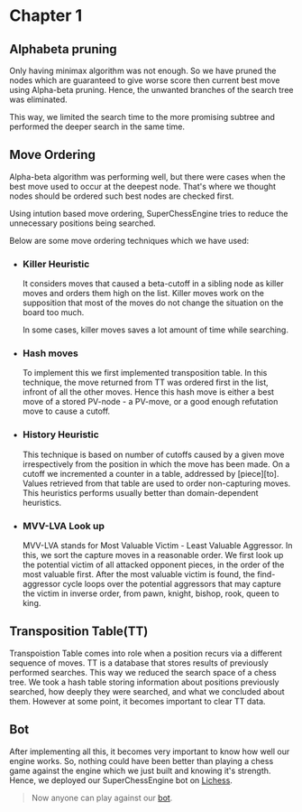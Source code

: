 # Chapter 1

## Alphabeta pruning

Only having minimax algorithm was not enough. So we have pruned the nodes which are guaranteed to give worse score then current best move using Alpha-beta pruning. Hence, the unwanted branches of the search tree was eliminated.

This way, we limited the search time to the more promising subtree and performed the deeper search in the same time.

## Move Ordering

Alpha-beta algorithm was performing well, but there were cases when the best move used to occur at the deepest node. That's where we thought nodes should be ordered such best nodes are checked first. 

Using intution based move ordering, SuperChessEngine tries to reduce the unnecessary positions being searched. 

Below are some move ordering techniques which we have used:

- ### Killer Heuristic

	It considers moves that caused a beta-cutoff in a sibling node as killer moves and orders them high on the list. Killer moves work on the supposition that most of the moves do not change the situation on the board too much.

	In some cases, killer moves saves a lot amount of time while searching.

- ### Hash moves

	To implement this we first implemented transposition table. In this technique, the move returned from TT was ordered first in the list, infront of all the other moves.
	Hence this hash move is either a best move of a stored PV-node - a PV-move, or a good enough refutation move to cause a cutoff. 

- ### History Heuristic

	This technique is based on number of cutoffs caused by a given move irrespectively from the position in which the move has been made. On a cutoff we incremented a counter in a table, addressed by [piece][to]. Values retrieved from that table are used to order non-capturing moves. This heuristics performs usually better than domain-dependent heuristics.

- ### MVV-LVA Look up

	MVV-LVA stands for Most Valuable Victim - Least Valuable Aggressor. 
	In this, we sort the capture moves in a reasonable order. We first look up the potential victim of all attacked opponent pieces, in the order of the most valuable first. After the most valuable victim is found, the find-aggressor cycle loops over the potential aggressors that may capture the victim in inverse order, from pawn, knight, bishop, rook, queen to king. 

## Transposition Table(TT)

Transpoistion Table comes into role when a position recurs via a different sequence of moves. TT is a database that stores results of previously performed searches. This way we reduced the search space of a chess tree. We took a hash table storing information about positions previously searched, how deeply they were searched, and what we concluded about them. However at some point, it becomes important to clear TT data.

## Bot

After implementing all this, it becomes very important to know how well our engine works. So, nothing could have been better than playing a chess game against the engine which we just built and knowing it's strength. Hence, we deployed our SuperChessEngine bot on [Lichess](https://lichess.org/).

> Now anyone can play against our [bot](https://lichess.org/@/SuperChessEngineV1).